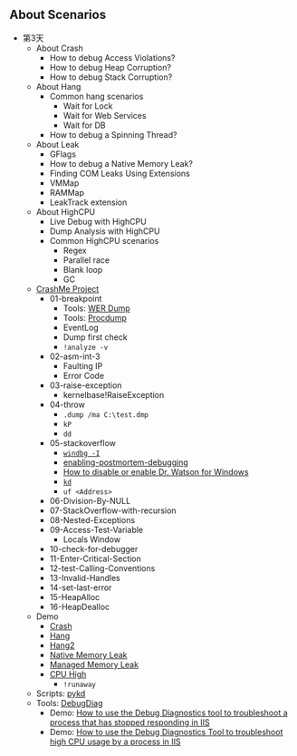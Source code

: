 ## About Scenarios
- 第3天
	- About Crash
		- How to debug Access Violations?
		- How to debug Heap Corruption?
		- How to debug Stack Corruption?
	- About Hang
		- Common hang scenarios
			- Wait for Lock
			- Wait for Web Services
			- Wait for DB
		- How to debug a Spinning Thread?
	- About Leak
		- GFlags
		- How to debug a Native Memory Leak?
		- Finding COM Leaks Using Extensions
		- VMMap
		- RAMMap
		- LeakTrack extension
	- About HighCPU
		- Live Debug with HighCPU
		- Dump Analysis with HighCPU
		- Common HighCPU scenarios
			- Regex
			- Parallel race
			- Blank loop
			- GC
	- [CrashMe Project](http://windbg.info/apps/46-crashme.html)
		- 01-breakpoint
			- Tools: [WER Dump](https://docs.microsoft.com/zh-cn/windows/desktop/wer/wer-settings)
			- Tools: [Procdump](https://docs.microsoft.com/en-us/sysinternals/downloads/procdump)
			- EventLog
			- Dump first check
			- `!analyze -v`
		- 02-asm-int-3
			- Faulting IP
			- Error Code
		- 03-raise-exception
			- kernelbase!RaiseException
		- 04-throw
			- `.dump /ma C:\test.dmp`
			- `kP`
			- `dd` <Exception Object>
		- 05-stackoverflow
			- [`windbg -I`](https://docs.microsoft.com/en-us/windows-hardware/drivers/debugger/windbg-command-line-options)
			- [enabling-postmortem-debugging](https://docs.microsoft.com/en-us/windows-hardware/drivers/debugger/enabling-postmortem-debugging)
			- [How to disable or enable Dr. Watson for Windows](https://support.microsoft.com/en-us/help/188296/how-to-disable-or-enable-dr-watson-for-windows)
			- [`kd`](https://docs.microsoft.com/en-us/windows-hardware/drivers/debugger/k--kb--kc--kd--kp--kp--kv--display-stack-backtrace-)
			- `uf <Address>`
		- 06-Division-By-NULL
		- 07-StackOverflow-with-recursion
		- 08-Nested-Exceptions
		- 09-Access-Test-Variable
			- Locals Window 
		- 10-check-for-debugger
		- 11-Enter-Critical-Section
		- 12-test-Calling-Conventions
		- 13-Invalid-Handles
		- 14-set-last-error
		- 15-HeapAlloc
		- 16-HeapDealloc
	- Demo
		- [Crash](https://msdn.microsoft.com/library/windows/desktop/ee416349)
		- [Hang](https://blogs.msdn.microsoft.com/benjaminperkins/2013/01/08/debugging-a-hung-application-with-windbg/)
		- [Hang2](https://blogs.msdn.microsoft.com/msdnts/2006/11/24/how-to-debug-application-crashhang-in-production-environment/)
		- [Native Memory Leak](https://docs.microsoft.com/en-us/windows-hardware/drivers/debugger/using-umdh-to-find-a-user-mode-memory-leak)
		- [Managed Memory Leak](https://blogs.msdn.microsoft.com/paullou/2011/06/28/debugging-managed-code-memory-leak-with-memory-dump-using-windbg/)
		- [CPU High](https://blogs.msdn.microsoft.com/ntdebugging/2008/05/15/how-to-track-down-high-cpu-in-user-mode-applications-a-live-debug/) 
			- `!runaway`
	- Scripts: [pykd](https://github.com/wu-wenxiang/Tool-Windbg-Pykd-Scripts)
	- Tools: [DebugDiag](https://www.microsoft.com/en-us/download/details.aspx?id=49924)
		- Demo: [How to use the Debug Diagnostics tool to troubleshoot a process that has stopped responding in IIS](https://support.microsoft.com/en-us/help/919792/how-to-use-the-debug-diagnostics-tool-to-troubleshoot-a-process-that-h)
		- Demo: [How to use the Debug Diagnostics Tool to troubleshoot high CPU usage by a process in IIS](https://support.microsoft.com/en-us/help/919791/how-to-use-the-debug-diagnostics-tool-to-troubleshoot-high-cpu-usage-b)
